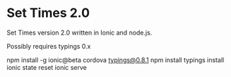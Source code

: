 # Set Times 2.0
Set Times version 2.0 written in Ionic and node.js.

Possibly requires typings 0.x

npm install -g ionic@beta cordova typings@0.8.1
npm install
typings install
ionic state reset
ionic serve
